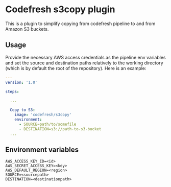 # Codefresh s3copy plugin

This is a plugin to simplify copying from codefresh pipeline to and from Amazon S3 buckets.

## Usage

Provide the necessary AWS access credentials as the pipeline env variables and set the source and destination paths relatively to the working directory (which is by default the root of the repository). Here is an example:


```yaml
---
version: '1.0'

steps:

  ...

  Copy to S3:
    image: 'codefresh/s3copy'
    environment:
      - SOURCE=path/to/somefile
      - DESTINATION=s3://path-to-s3-bucket
  ...

```

## Environment variables

```text
AWS_ACCESS_KEY_ID=<id>
AWS_SECRET_ACCESS_KEY=<key>
AWS_DEFAULT_REGION=<region>
SOURCE=<sourcepath>
DESTINATION=<destinationpath>

```
